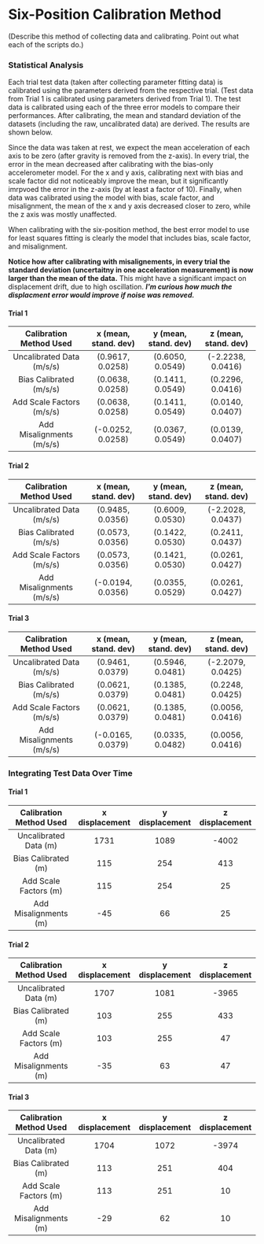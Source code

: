 # Six-Position Calibration Method

(Describe this method of collecting data and calibrating. Point out what each of the scripts do.)

### Statistical Analysis
Each trial test data (taken after collecting parameter fitting data) is calibrated using the parameters derived from the respective trial. (Test data from Trial 1 is calibrated using parameters derived from Trial 1). The test data is calibrated using each of the three error models to compare their performances. After calibrating, the mean and standard deviation of the datasets (including the raw, uncalibrated data) are derived. The results are shown below. 

Since the data was taken at rest, we expect the mean acceleration of each axis to be zero (after gravity is removed from the z-axis). In every trial, the error in the mean decreased after calibrating with the bias-only accelerometer model. For the x and y axis, calibrating next with bias and scale factor did not noticeably improve the mean, but it significantly imrpvoed the error in the z-axis (by at least a factor of 10). Finally, when data was calibrated using the model with bias, scale factor, and misalignment, the mean of the x and y axis decreased closer to zero, while the z axis was mostly unaffected. 

When calibrating with the six-position method, the best error model to use for least squares fitting is clearly the model that includes bias, scale factor, and misalignment. 

**Notice how after calibrating with misalignements, in every trial the standard deviation (uncertaitny in one acceleration measurement) is now larger than the mean of the data.** This might have a significant impact on displacement drift, due to high oscillation. ***I'm curious how much the displacment error would improve if noise was removed.***

#### Trial 1
|    Calibration Method Used     | x (mean, stand. dev) | y (mean, stand. dev) | z (mean, stand. dev) |
| :---------------------------:  | :-----------------:  | :-----------------:  | :------------------: |
| Uncalibrated Data   (m/s/s)    |  (0.9617, 0.0258)    |  (0.6050, 0.0549)    |  (-2.2238, 0.0416)   |     
| Bias Calibrated     (m/s/s)    |  (0.0638, 0.0258)    |  (0.1411, 0.0549)    |   (0.2296, 0.0416)   |  
| Add Scale Factors   (m/s/s)    |  (0.0638, 0.0258)    |  (0.1411, 0.0549)    |   (0.0140, 0.0407)   |  
| Add Misalignments   (m/s/s)    | (-0.0252, 0.0258)    |  (0.0367, 0.0549)    |   (0.0139, 0.0407)   | 
  
#### Trial 2
|    Calibration Method Used     | x (mean, stand. dev) | y (mean, stand. dev) | z (mean, stand. dev) |
| :---------------------------:  | :-----------------:  | :-----------------:  | :------------------: |
| Uncalibrated Data (m/s/s)      |  (0.9485, 0.0356)    |  (0.6009, 0.0530)    |  (-2.2028, 0.0437)   |
| Bias Calibrated   (m/s/s)      |  (0.0573, 0.0356)    |  (0.1422, 0.0530)    |   (0.2411, 0.0437)   |
| Add Scale Factors (m/s/s)      |  (0.0573, 0.0356)    |  (0.1421, 0.0530)    |   (0.0261, 0.0427)   |
| Add Misalignments (m/s/s)      | (-0.0194, 0.0356)    |  (0.0355, 0.0529)    |   (0.0261, 0.0427)   |

#### Trial 3
|    Calibration Method Used     | x (mean, stand. dev) | y (mean, stand. dev) | z (mean, stand. dev) |
| :---------------------------:  | :-----------------:  | :-----------------:  | :------------------: |
| Uncalibrated Data (m/s/s)      |  (0.9461, 0.0379)    |  (0.5946, 0.0481)    |  (-2.2079, 0.0425)   |
| Bias Calibrated   (m/s/s)      |  (0.0621, 0.0379)    |  (0.1385, 0.0481)    |   (0.2248, 0.0425)   |
| Add Scale Factors (m/s/s)      |  (0.0621, 0.0379)    |  (0.1385, 0.0481)    |   (0.0056, 0.0416)   |
| Add Misalignments (m/s/s)      | (-0.0165, 0.0379)    |  (0.0335, 0.0482)    |   (0.0056, 0.0416)   |


### Integrating Test Data Over Time

#### Trial 1
|    Calibration Method Used     | x displacement | y displacement | z displacement |
| :---------------------------:  | :-----------:  | :-----------:  | :------------: |
| Uncalibrated Data (m)          |  1731          | 1089           | -4002          |
| Bias Calibrated (m)            |   115          |  254           |   413          |
| Add Scale Factors (m)          |   115          |  254           |    25          |
| Add Misalignments (m)          |   -45          |   66           |    25          |

#### Trial 2
|    Calibration Method Used     | x displacement | y displacement | z displacement |
| :---------------------------:  | :-----------:  | :-----------:  | :------------: |
| Uncalibrated Data (m)          |  1707          | 1081           | -3965          |
| Bias Calibrated (m)            |   103          |  255           |   433          |
| Add Scale Factors (m)          |   103          |  255           |    47          |
| Add Misalignments (m)          |   -35          |   63           |    47          |

#### Trial 3
|    Calibration Method Used     | x displacement | y displacement | z displacement |
| :---------------------------:  | :-----------:  | :-----------:  | :------------: |
| Uncalibrated Data (m)          |  1704          | 1072           | -3974          |
| Bias Calibrated (m)            |   113          |  251           |   404          |
| Add Scale Factors (m)          |   113          |  251           |    10          |
| Add Misalignments (m)          |   -29          |   62           |    10          |


